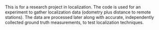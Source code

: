This is for a research project in localization.  The code is used for an experiment to gather localization data (odometry plus distance to remote stations).  The data are processed later along with accurate, independently collected ground truth measurements, to test localization techniques.